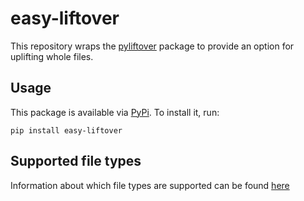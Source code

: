 # easy-liftover

This repository wraps the [pyliftover](https://pypi.org/project/pyliftover/) package to provide an option for uplifting whole files.

## Usage
This package is available via [PyPi](https://pypi.org/project/easy-liftover/). To install it, run:
```
pip install easy-liftover
```

## Supported file types
Information about which file types are supported can be found [here](https://github.com/biomedbigdata/easy-liftover/blob/main/src/types.json)